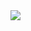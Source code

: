 <img href="https://wa.me/351910668105" src="https://img.shields.io/badge/WhatsApp-25D366?style=for-the-badge&logo=whatsapp&logoColor=white" />
